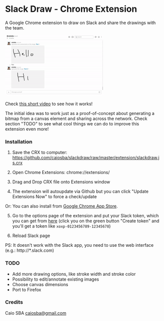 Slack Draw - Chrome Extension
=============================================

A Google Chrome extension to draw on Slack and share the drawings with the team.

![Demo](demo.gif?raw=true "Demo")

Check [this short video](http://ca.ios.ba/files/meedan/slackdraw.ogv) to see how it works!

The initial idea was to work just as a proof-of-concept about generating a bitmap from a canvas
element and sharing across the network. Check section "TODO" to see what cool things we can do
to improve this extension even more!

### Installation

1. Save the CRX to computer: https://github.com/caiosba/slackdraw/raw/master/extension/slackdraw.js.crx

2. Open Chrome Extensions: chrome://extensions/

3. Drag and Drop CRX file onto Extensions window

4. The extension will autoupdate via Github but you can click "Update Extensions Now" to force a check/update

Or: You can also install from [Google Chrome App Store](https://chrome.google.com/webstore/detail/slack-draw/koafpkkggpelmnganfmkabbacefhkcgj).

5. Go to the options page of the extension and put your Slack token, which you can get from [here](https://api.slack.com/custom-integrations/legacy-tokens) (click you on the green button "Create token" and you'll get a token like `xoxp-0123456789-12345678`)

5. Reload Slack page

PS: It doesn't work with the Slack app, you need to use the web interface (e.g.: http://*.slack.com)

### TODO

* Add more drawing options, like stroke width and stroke color
* Possibility to edit/annotate existing images
* Choose canvas dimensions
* Port to Firefox

### Credits

Caio SBA <caiosba@gmail.com>
